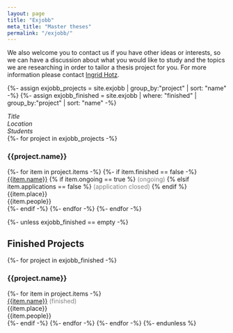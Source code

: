 ```yaml
---
layout: page
title: "Exjobb"
meta_title: "Master theses"
permalink: "/exjobb/"
---
```


We also welcome you to contact us if you have other ideas or interests, so we can have a discussion about what you would like to study and the topics we are researching in order to tailor a thesis project for you. For more information please contact <a href="mailto:ingrid.hotz@liu.se">Ingrid Hotz</a>.

{%- assign exjobb_projects = site.exjobb | group_by:"project" | sort: "name" -%}
{%- assign exjobb_finished = site.exjobb | where: "finished" | group_by:"project" | sort: "name" -%}
  <div class="row">
    <div class="column medium-7"><i>Title</i></div>
    <div class="column medium-4"><i>Location</i></div>
    <div class="column medium-1"><i>Students</i></div>
  </div>
{%- for project in exjobb_projects -%}
    <h3>{{project.name}}</h3>
    {%- for item in project.items -%}
        {%- if item.finished == false -%}
        <div class="row">
            <div class="column medium-7">
              <a href="{{site.url}}{{site.baseurl}}{{item.url}}">{{item.name}}</a>
              {% if item.ongoing == true %}
              <span style="color: gray;">  (ongoing)</span>
              {% elsif item.applications == false %} 
              <span style="color: gray;">  (application closed)</span>
              {% endif %}
            </div>
            <div class="column medium-4">{{item.place}}</div>
            <div class="column medium-1">{{item.people}}</div>
        </div>
        {%- endif -%}
    {%- endfor -%}
{%- endfor -%}

{%- unless exjobb_finished == empty -%}
  <h2>Finished Projects</h2>
  {%- for project in exjobb_finished -%}
    <h3>{{project.name}}</h3>
    {%- for item in project.items -%}
        <div class="row">
            <div class="column medium-7">
              <a href="{{site.url}}{{site.baseurl}}{{item.url}}">{{item.name}}</a>
              <span style="color: gray;">  (finished)</span>
            </div>
            <div class="column medium-4">{{item.place}}</div>
            <div class="column medium-1">{{item.people}}</div>
        </div>
        {%- endif -%}
    {%- endfor -%}
  {%- endfor -%}
{%- endunless %}
